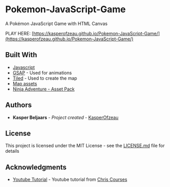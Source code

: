 # Pokemon-JavaScript-Game

A Pokémon JavaScript Game with HTML Canvas

PLAY HERE: [https://kasperofzeau.github.io/Pokemon-JavaScript-Game/](https://kasperofzeau.github.io/Pokemon-JavaScript-Game/)

## Built With

* [Javascript](https://www.javascript.com/)
* [GSAP](https://github.com/greensock/GSAP) - Used for animations
* [Tiled](https://www.mapeditor.org/) - Used to create the map
* [Map assets](https://cypor.itch.io/12x12-rpg-tileset) 
* [Ninja Adventure - Asset Pack](https://pixel-boy.itch.io/ninja-adventure-asset-pack) 

## Authors

* **Kasper Beljaars** - *Project created* - [KasperOfzeau](https://github.com/KasperOfzeau)

## License

This project is licensed under the MIT License - see the [LICENSE.md](LICENSE.md) file for details

## Acknowledgments

* [Youtube Tutorial](https://www.youtube.com/watch?v=yP5DKzriqXA) - Youtube tutorial from [Chris Courses](https://www.youtube.com/@ChrisCourses)
